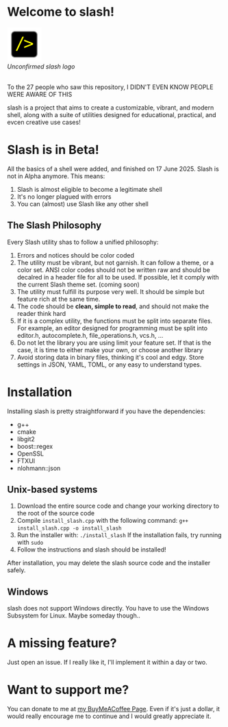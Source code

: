# Welcome to slash!
![slash unconfirmed logo](unconfirmed_logo.svg)  
*Unconfirmed slash logo*<br><br>

To the 27 people who saw this repository, I DIDN'T EVEN KNOW PEOPLE WERE AWARE OF THIS

slash is a project that aims to create a customizable, vibrant, and modern shell, along with a suite of utilities designed for educational, practical, and evcen creative use cases!
# Slash is in Beta!
All the basics of a shell were added, and finished on 17 June 2025. Slash is not in Alpha anymore. This means:
1. Slash is almost eligible to become a legitimate shell
2. It's no longer plagued with errors
3. You can (almost) use Slash like any other shell

## The Slash Philosophy
Every Slash utility shas to follow a unified philosophy:
1. Errors and notices should be color coded
2. The utility must be vibrant, but not garnish. It can follow a theme, or a color set. ANSI color codes should not be written raw and should be decalred in a header file for all to be used. If possible, let it comply with the current Slash theme set. (coming soon)
3. The utility must fulfill its purpose very well. It should be simple but feature rich at the same time.
4. The code should be **clean, simple to read**, and should not make the reader think hard
5. If it is a complex utility, the functions must be split into separate files. For example, an editor designed for programming must be split into editor.h, autocomplete.h, file_operations.h, vcs.h, ...
6. Do not let the library you are using limit your feature set. If that is the case, it is time to either make your own, or choose another library
7. Avoid storing data in binary files, thinking it's cool and edgy. Store settings in JSON, YAML, TOML, or any easy to understand types. 

# Installation
Installing slash is pretty straightforward if you have the dependencies:
- g++
- cmake
- libgit2
- boost::regex
- OpenSSL
- FTXUI
- nlohmann::json

## Unix-based systems
1. Download the entire source code and change your working directory to the root of the source code
2. Compile `install_slash.cpp` with the following command:
   ```g++ install_slash.cpp -o install_slash```
3. Run the installer with:
   ```./install_slash```
   If the installation fails, try running with `sudo`
4. Follow the instructions and slash should be installed!  

After installation, you may delete the slash source code and the installer safely.

## Windows
slash does not support Windows directly. You have to use the Windows Subsystem for Linux. Maybe someday though..

# A missing feature?
Just open an issue. If I really like it, I'll implement it within a day or two.

# Want to support me?
You can donate to me at [my BuyMeACoffee Page](https://buymeacoffee.com/msa_1618). Even if it's just a dollar, it would really encourage me to continue and I would greatly appreciate it.
